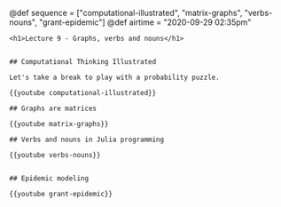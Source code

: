 @def sequence = ["computational-illustrated", "matrix-graphs", "verbs-nouns", "grant-epidemic"]
@def airtime = "2020-09-29 02:35pm"
~~~
<h1>Lecture 9 - Graphs, verbs and nouns</h1>
~~~

~~~Airs on: <span class="moment">~~~{{showtime airtime}}~~~ EST</span>~~~

## Computational Thinking Illustrated

Let's take a break to play with a probability puzzle.

{{youtube computational-illustrated}}

## Graphs are matrices

{{youtube matrix-graphs}}

## Verbs and nouns in Julia programming

{{youtube verbs-nouns}}


## Epidemic modeling

{{youtube grant-epidemic}}
